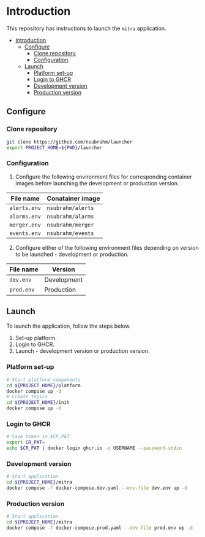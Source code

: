 # Introduction

This repository has instructions to launch the `mitra` application.

- [Introduction](#introduction)
  - [Configure](#configure)
    - [Clone repository](#clone-repository)
    - [Configuration](#configuration)
  - [Launch](#launch)
    - [Platform set-up](#platform-set-up)
    - [Login to GHCR](#login-to-ghcr)
    - [Development version](#development-version)
    - [Production version](#production-version)

## Configure

### Clone repository

```bash
git clone https://github.com/nsubrahm/launcher
export PROJECT_HOME=${PWD}/launcher
```

### Configuration

1. Configure the following environment files for corresponding container images before launching the development or production version.

| File name    | Conatainer image  |
| ------------ | ----------------- |
| `alerts.env` | `nsubrahm/alerts` |
| `alarms.env` | `nsubrahm/alarms` |
| `merger.env` | `nsubrahm/merger` |
| `events.env` | `nsubrahm/events` |

2. Configure either of the following environment files depending on version to be launched - development or production.

| File name  | Version     |
| ---------- | ----------- |
| `dev.env`  | Development |
| `prod.env` | Production  |

## Launch

To launch the application, follow the steps below.

1. Set-up platform.
2. Login to GHCR.
3. Launch - development version or production version.

### Platform set-up

```bash
# Start platform components
cd ${PROJECT_HOME}/platform
docker compose up -d
# Create topics
cd ${PROJECT_HOME}/init
docker compose up -d
```

### Login to GHCR

```bash
# Save token in $CR_PAT
export CR_PAT=
echo $CR_PAT | docker login ghcr.io -u USERNAME --password-stdin
```

### Development version

```bash
# Start application
cd ${PROJECT_HOME}/mitra
docker compose -f docker-compose.dev.yaml --env-file dev.env up -d
```

### Production version

```bash
# Start application
cd ${PROJECT_HOME}/mitra
docker compose -f docker-compose.prod.yaml --env-file prod.env up -d
```
